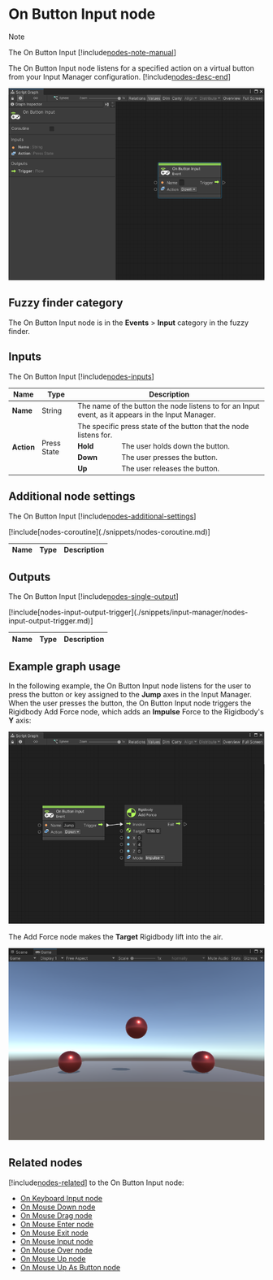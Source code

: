 # On Button Input node

> [!NOTE]
> The On Button Input [!include[nodes-note-manual](./snippets/input-manager/nodes-note-manual.md)]

The On Button Input node listens for a specified action on a virtual button from your Input Manager configuration. [!include[nodes-desc-end](./snippets/input-manager/nodes-desc-end.md)]

![An image of the Graph window. An On Button Input node displays with its details in the Graph Inspector.](images/vs-nodes-events-on-button-input-node.png)

## Fuzzy finder category 

The On Button Input node is in the **Events** &gt; **Input** category in the fuzzy finder. 

## Inputs 

The On Button Input [!include[nodes-inputs](./snippets/nodes-inputs.md)] 

<table>
<thead>
<tr>
<th><strong>Name</strong></th>
<th><strong>Type</strong></th>
<th colspan="2"><strong>Description</strong></th>
</tr>
</thead>
<tbody>
<tr>
<td><strong>Name</strong></td>
<td>String</td>
<td colspan="2">The name of the button the node listens to for an Input event, as it appears in the Input Manager.</td>
</tr>
<tr>
<td rowspan="4"><strong>Action</strong></td>
<td rowspan="4">Press State</td>
<td colspan="2">The specific press state of the button that the node listens for.</td>
</tr>
<tr>
<td><strong>Hold</strong></td>
<td>The user holds down the button.</td>
</tr>
<tr>
<td><strong>Down</strong></td>
<td>The user presses the button.</td>
</tr>
<tr>
<td><strong>Up</strong></td>
<td>The user releases the button.</td>
</tr>
</tbody>
</table>


## Additional node settings 

The On Button Input [!include[nodes-additional-settings](./snippets/nodes-additional-settings.md)]

<table>
<thead>
<tr>
<th><strong>Name</strong></th>
<th><strong>Type</strong></th>
<th><strong>Description</strong></th>
</tr>
</thead>
<tbody>
[!include[nodes-coroutine](./snippets/nodes-coroutine.md)]
</tbody>
</table>

## Outputs

The On Button Input [!include[nodes-single-output](./snippets/nodes-single-output.md)]

<table>
<thead>
<tr>
<th><strong>Name</strong></th>
<th><strong>Type</strong></th>
<th><strong>Description</strong></th>
</tr>
</thead>
<tbody>
[!include[nodes-input-output-trigger](./snippets/input-manager/nodes-input-output-trigger.md)]
</tbody>
</table>

## Example graph usage 

In the following example, the On Button Input node listens for the user to press the button or key assigned to the **Jump** axes in the Input Manager. When the user presses the button, the On Button Input node triggers the Rigidbody Add Force node, which adds an **Impulse** Force to the Rigidbody's **Y** axis:

![An image of the Graph window. An On Button Input node uses an inline value of Jump for its Name input port. Its Action Input port is set to Down. Its Trigger output port connects to the Invoke input port on a Rigidbody Add Force node. The Rigidbody Add Force node uses an inline value of This for its Target, an inline value of 4 for its Y, and has its Mode set to Impulse.](images/vs-nodes-events-on-button-input-example.png)

The Add Force node makes the **Target** Rigidbody lift into the air. 

![An image of the Game view. Three red spheres are on top of a grey plane, with the middle sphere lifted into the air.](images/vs-nodes-events-on-button-input-example-2.png)


## Related nodes 

[!include[nodes-related](./snippets/nodes-related.md)] to the On Button Input node:

- [On Keyboard Input node](vs-nodes-events-on-keyboard-input.md)
- [On Mouse Down node](vs-nodes-events-on-mouse-down.md)
- [On Mouse Drag node](vs-nodes-events-on-mouse-drag.md)
- [On Mouse Enter node](vs-nodes-events-on-mouse-enter.md)
- [On Mouse Exit node](vs-nodes-events-on-mouse-exit.md)
- [On Mouse Input node](vs-nodes-events-on-mouse-input.md)
- [On Mouse Over node](vs-nodes-events-on-mouse-over.md)
- [On Mouse Up node](vs-nodes-events-on-mouse-up.md)
- [On Mouse Up As Button node](vs-nodes-events-on-mouse-up-button.md)